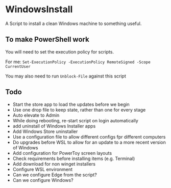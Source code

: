 # WindowsInstall
A Script to install a clean Windows machine to something useful. 

## To make PowerShell work
You will need to set the execution policy for scripts. 

For me: 
`Set-ExecutionPolicy -ExecutionPolicy RemoteSigned -Scope CurrentUser`

You may also need to run `Unblock-File` against this script



## Todo
* Start the store app to load the updates before we begin
* Use one drop file to keep state, rather than one for every stage
* Auto elevate to Admin
* While doing rebooting, re-start script on login automatically
* add uninstall of Windows Installer apps
* Add Windows Store uninstaller
* Use a configuration file to allow different configs fpr different computers
* Do upgrades before WSL to allow for an update to a more recent version of Windows
* Add configuration for PowerToy screen layouts
* Check requirements before installing items (e.g. Terminal)
* Add download for non winget installers
* Configure WSL environment
* Can we configure Edge from the script?
* Can we configure Windows?